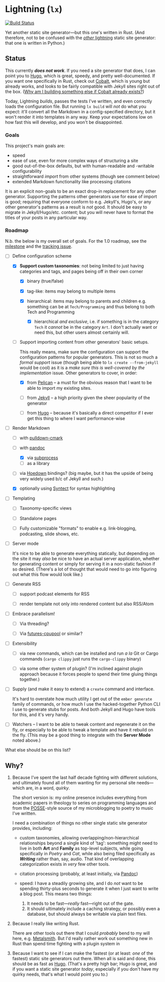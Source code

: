 # Lightning (`lx`)

[![Build Status](https://travis-ci.org/chriskrycho/lightning-rs.svg?branch=master)](https://travis-ci.org/chriskrycho/lightning-rs)

Yet another static site generator—but this one's written in Rust. (And therefore, not to be confused with the [*other* lightning] static site generator: that one is written in Python.)

[*other* lightning]: https://github.com/borismus/lightning

## Status

This currently ***does not work***. If you need a site generator that does, I can point you to [Hugo], which is great, speedy, and pretty well-documented. If you want one specifically in Rust, check out [Cobalt], which is young but already works, and looks to be fairly compatible with Jekyll sites right out of the box. ([Why am I building something else if Cobalt already exists?](#why))

Today, Lightning *builds*, passes the tests I've written, and even correctly loads the configuration file. But running `lx build` will *not* do what you expect: it'll convert all the Markdown in a config-specified directory, but it won't render it into templates in any way. Keep your expectations low on how fast this will develop, and you won't be disappointed.

[Hugo]: https://gohugo.io
[Cobalt]: http://cobalt-org.github.io

### Goals

This project's main goals are:

- speed
- ease of use, even for more complex ways of structuring a site
- good out-of-the-box defaults, but with human-readable and -writable configurability
- straightforward *import* from other systems (though see comment below)
- extended Markdown functionality like processing citations

It is an explicit non-goals to be an exact drop-in replacement for any other generator. Supporting the patterns other generators use for ease of import is good; requiring that everyone conform to e.g. Jekyll's, Hugo's, or any other generator's patterns as a result is *not* good. It should be easy to migrate in Jekyll/Hugo/etc. content; but you will never have to format the titles of your posts in any particular way.

### Roadmap

N.b. the below is my overall set of goals. For the 1.0 roadmap, see the [milestone](https://github.com/chriskrycho/lightning-rs/milestone/1) and the [tracking issue](https://github.com/chriskrycho/lightning-rs/issues/3).

- [ ] Define configuration scheme

    - [x] **Support custom taxonomies**: not being limited to just having categories and tags, and pages being off in their own corner

        - [x] binary (true/false)

        - [x] tag-like: items may belong to multiple items

        - [x] hierarchical: items may belong to parents and children e.g. something can be at `Tech/Programming` and thus belong to both Tech and Programming

            - [x] hierarchical *and exclusive*, i.e. if something is in the category `Tech` it *cannot* be in the category `Art`. I don't actually want or need this, but other users almost certainly will.

    - [ ] Support importing content from other generators' basic setups.
        
        This really means, make sure the configuration can support the configuration patterns for popular generators. This is not so much a *formal support* issue (though being able to `lx create --from-jekyll` would be cool) as it is a *make sure this is well-covered by the implementation* issue. Other generators to cover, in order:

        - [x] from [Pelican] – a must for the obvious reason that I want to be able to import my existing sites.

        - [ ] from [Jekyll] – a high priority given the sheer popularity of the generator

        - [ ] from [Hugo] – because it's basically a direct competitor if I ever get this thing to where I want performance-wise

- [ ] Render Markdown

    - [ ] with [pulldown-cmark]

    - [ ] with [pandoc]
        - [x] via [subprocess][cmd-pandoc]
        - [ ] as a library

    - [ ] via [Hoedown] bindings? (big maybe, but it has the upside of being very widely used b/c of Jekyll and such.)

    - [x] optionally using [Syntect] for syntax highlighting

- [ ] Templating 

    - [ ] Taxonomy-specific views

    - [ ] Standalone pages

    - [ ] Fully customizable "formats" to enable e.g. link-blogging, podcasting, slide shows, etc.

- [ ] Server mode

    It's nice to be able to generate everything statically, but depending on the site it may *also* be nice to have an actual server application, whether for generating content or simply for serving it in a non-static fashion if so desired. (There's a lot of thought that would need to go into figuring out what this flow would look like.)

- [ ] Generate RSS

    - [ ] support podcast elements for RSS

    - [ ] render template not only into rendered content but also RSS/Atom

- [ ] Embrace parallelism!

    - [ ] Via threading?

    - [ ] Via [futures-cpupool] or similar? 

- [ ] Extensibility

    - [ ] via new commands, which can be installed and run _a la_ Git or Cargo commands (`cargo clippy` just runs the `cargo-clippy` binary)

    - [ ] via some other system of plugin? (I'm inclined against plugin approach because it forces people to spend their time gluing things together.)

- [ ] Supply (and make it easy to extend) a `create` command and interface.

    It's hard to overstate how much utility I get out of the `ember generate` family of commands, or how much I use the hacked-together Python CLI I use to generate stubs for posts. And both Jekyll and Hugo have tools for this, and it's very handy.

- [ ] Watchers – I want to be able to tweak content and regenerate it on the fly, or especially to be able to tweak a template and have it rebuild on the fly. (This may be a good thing to integrate with the **Server Mode** noted above.)

What else should be on this list?

[Pelican]: http://docs.getpelican.com/en/stable/
[Jekyll]: http://jekyllrb.com
[pulldown-cmark]: https://crates.io/crates/pulldown-cmark
[cmd-pandoc]: https://crates.io/crates/cmd-pandoc
[Hoedown]: https://crates.io/crates/hoedown
[Syntect]: https://crates.io/crates/syntect
[futures-cpupool]: https://docs.rs/futures-cpupool/0.1.2/futures_cpupool/

## Why?

1.  Because I've spent the last half decade fighting with different solutions, and ultimately found all of them wanting for my personal site needs—which are, in a word, *quirky*.

    The short version is: my online presence includes everything from academic papers in theology to series on programming languages and from the [POSSE]-style source of my microblogging to poetry to music I've written.

    I need a combination of things no other single static site generator provides, including:

    -   custom taxonomies, allowing overlapping/non-hierarchical relationships beyond a single kind of 'tag': something might need to live in both **Art** and **Family** as top-level subjects, while going specifically in *Poetry* and *Cat*, while also being filed specifically as ***Writing*** rather than, say, audio. That kind of overlapping categorization exists in *very* few other tools.

    -   citation processing (probably, at least initially, via [Pandoc])

    -   speed: I have a steadily growing site, and I do *not* want to be spending thirty-plus seconds to generate it when I just want to write a blog post. This means two things:

        1. It needs to be fast—*really* fast—right out of the gate.
        2. It should ultimately include a caching strategy, or possibly even a database, but should always be writable via plain text files.

2.  Because I really like writing Rust.

    There are other tools out there that I could *probably* bend to my will here, e.g. [Metalsmith]. But I'd really rather work out something new in Rust than spend time fighting with a plugin system in

3.  Because I want to see if I can make the fastest (or at least: *one* of the fastest) static site generators out there. When all is said and done, this should be as fast as [Hugo]. (That's a pretty high bar; Hugo is great, and if you want a static site generator *today*, especially if you don't have my quirky needs, that's what I would point you to.)

[POSSE]: https://indieweb.org/POSSE
[Pandoc]: http://pandoc.org
[Metalsmith]: http://www.metalsmith.io
[Hugo]: https://github.com/spf13/hugo
